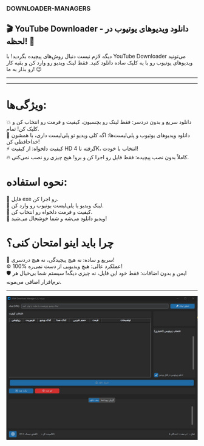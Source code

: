 ### DOWNLOADER-MANAGERS


## 🎬 YouTube Downloader - دانلود ویدیوهای یوتیوب در لحظه! 🚀
دیگه لازم نیست دنبال روش‌های پیچیده بگردید! با YouTube Downloader می‌تونید ویدیوهای یوتیوب رو با یه کلیک ساده دانلود کنید. فقط لینک ویدیو رو وارد کن و بقیه کار رو بذار به ما! 😉
 ___
 ___
# ویژگی‌ها:
💥 دانلود سریع و بدون دردسر: فقط لینک رو بچسبون، کیفیت و فرمت رو انتخاب کن و کلیک کن! تمام. <br/>
🎥 دانلود ویدیوهای یوتیوب و پلی‌لیست‌ها: اگه کلی ویدیو تو پلی‌لیست داری، با همشون خداحافظی کن! <br/>
⚡ کیفیت دلخواه: از کیفیت HD گرفته تا 4K، انتخاب با خودت! <br/>
🔥 کاملاً بدون نصب پیچیده: فقط فایل رو اجرا کن و برو! هیچ چیزی رو نصب نمی‌کنی. <br/>
# نحوه استفاده:
🚀 فایل exe رو اجرا کن.<br/>
🔗 لینک ویدیو یا پلی‌لیست یوتیوب رو وارد کن.<br/>
🎯 کیفیت و فرمت دلخواه رو انتخاب کن.<br/>
💾 ویدیو دانلود می‌شه و شما خوشحال می‌شید!<br/>
# چرا باید اینو امتحان کنی؟
💨 سریع و ساده: نه هیچ پیچیدگی، نه هیچ دردسری!<br/>
⚙️ 100% عملکرد عالی: هیچ ویدیویی از دست نمی‌ره!<br/>
🛡️ ایمن و بدون اضافات: فقط خود این فایل، نه چیزی دیگه! سیستم شما بی‌خیال هر نرم‌افزار اضافی می‌مونه.<br/>

___


![image](https://github.com/sinaha81/DOWNLOADER-MANAGERS/blob/main/image.png)
